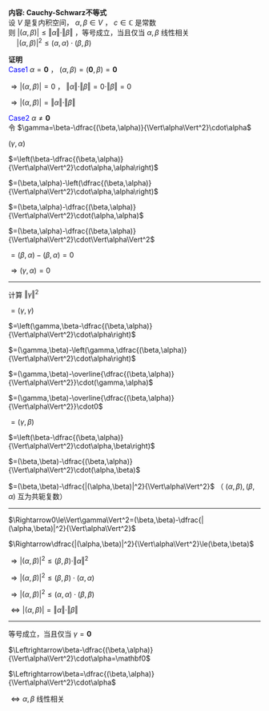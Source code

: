 **内容: Cauchy-Schwarz不等式**  
设 $V$ 是复内积空间， $\alpha,\beta\in V$ ， $c\in\mathbb{C}$ 是常数  
则 $\vert(\alpha,\beta)\vert\leq\Vert\alpha\Vert\cdot\Vert\beta\Vert$ ，等号成立，当且仅当 $\alpha,\beta$ 线性相关  
$\quad\vert(\alpha,\beta)\vert^2\leq(\alpha,\alpha)\cdot(\beta,\beta)$  
  
**证明**  
<font color=blue>Case1</font>  $\alpha=\mathbf0$ ， $(\alpha,\beta)=(\mathbf0,\beta)=\mathbf0$  
  
$\Rightarrow\vert(\alpha,\beta)\vert=0$ ， $\Vert\alpha\Vert\cdot\Vert\beta\Vert=0\cdot\Vert\beta\Vert=0$  
  
$\Rightarrow\vert(\alpha,\beta)\vert=\Vert\alpha\Vert\cdot\Vert\beta\Vert$  
  
<font color=blue>Case2</font>  $\alpha\neq\mathbf0$  
令 $\gamma=\beta-\dfrac{(\beta,\alpha)}{\Vert\alpha\Vert^2}\cdot\alpha$  
  
$(\gamma,\alpha)$  
  
$=\left(\beta-\dfrac{(\beta,\alpha)}{\Vert\alpha\Vert^2}\cdot\alpha,\alpha\right)$  
  
$=(\beta,\alpha)-\left(\dfrac{(\beta,\alpha)}{\Vert\alpha\Vert^2}\cdot\alpha,\alpha\right)$  
  
$=(\beta,\alpha)-\dfrac{(\beta,\alpha)}{\Vert\alpha\Vert^2}\cdot(\alpha,\alpha)$  
  
$=(\beta,\alpha)-\dfrac{(\beta,\alpha)}{\Vert\alpha\Vert^2}\cdot\Vert\alpha\Vert^2$  
  
$=(\beta,\alpha)-(\beta,\alpha)=0$  
  
$\Rightarrow(\gamma,\alpha)=0$  
  
---  
  
计算  $\Vert\gamma\Vert^2$  
  
$=(\gamma,\gamma)$  
  
$=\left(\gamma,\beta-\dfrac{(\beta,\alpha)}{\Vert\alpha\Vert^2}\cdot\alpha\right)$  
  
$=(\gamma,\beta)-\left(\gamma,\dfrac{(\beta,\alpha)}{\Vert\alpha\Vert^2}\cdot\alpha\right)$  
  
$=(\gamma,\beta)-\overline{\dfrac{(\beta,\alpha)}{\Vert\alpha\Vert^2}}\cdot(\gamma,\alpha)$  
  
$=(\gamma,\beta)-\overline{\dfrac{(\beta,\alpha)}{\Vert\alpha\Vert^2}}\cdot0$  
  
$=(\gamma,\beta)$  
  
$=\left(\beta-\dfrac{(\beta,\alpha)}{\Vert\alpha\Vert^2}\cdot\alpha,\beta\right)$  
  
$=(\beta,\beta)-\dfrac{(\beta,\alpha)}{\Vert\alpha\Vert^2}\cdot(\alpha,\beta)$  
  
$=(\beta,\beta)-\dfrac{|(\alpha,\beta)|^2}{\Vert\alpha\Vert^2}$ （ $(\alpha,\beta),(\beta,\alpha)$ 互为共轭复数）  
  
---  
  
$\Rightarrow0\le\Vert\gamma\Vert^2=(\beta,\beta)-\dfrac{|(\alpha,\beta)|^2}{\Vert\alpha\Vert^2}$  
  
$\Rightarrow\dfrac{|(\alpha,\beta)|^2}{\Vert\alpha\Vert^2}\le(\beta,\beta)$  
  
$\Rightarrow|(\alpha,\beta)|^2\le(\beta,\beta)\cdot\Vert\alpha\Vert^2$  
  
$\Rightarrow|(\alpha,\beta)|^2\le(\beta,\beta)\cdot(\alpha,\alpha)$  
  
$\Rightarrow|(\alpha,\beta)|^2\le(\alpha,\alpha)\cdot(\beta,\beta)$  
  
$\Leftrightarrow\vert(\alpha,\beta)\vert=\Vert\alpha\Vert\cdot\Vert\beta\Vert$  
  
---  
  
等号成立，当且仅当 $\gamma=\mathbf0$  
  
$\Leftrightarrow\beta-\dfrac{(\beta,\alpha)}{\Vert\alpha\Vert^2}\cdot\alpha=\mathbf0$  
  
$\Leftrightarrow\beta=\dfrac{(\beta,\alpha)}{\Vert\alpha\Vert^2}\cdot\alpha$  
  
$\Leftrightarrow\alpha,\beta$  线性相关  
